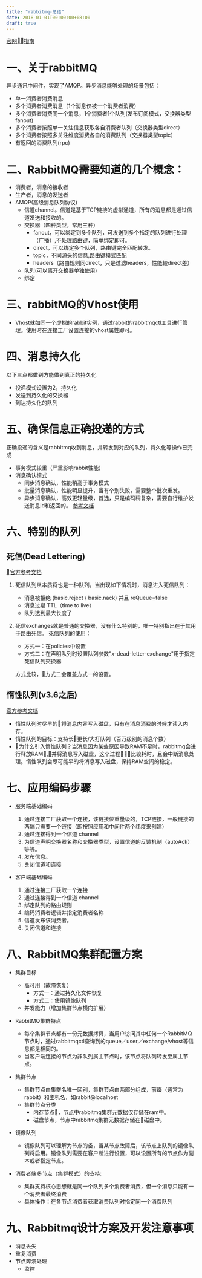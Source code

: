 ```yaml
---
title: "rabbitmq-总结"
date: 2018-01-01T00:00:00+08:00
draft: true
---
```

[官网指南](http://www.rabbitmq.com/getstarted.html)

# 一、关于rabbitMQ

异步通讯中间件，实现了AMQP。异步消息能够处理的场景包括：
* 单一消费者消费消息
* 多个消费者消费消息（1个消息仅被一个消费者消费）
* 多个消费者消费同一个消息，1个消费者1个队列(发布订阅模式，交换器类型fanout)
* 多个消费者按照单一关注信息获取各自消费者队列（交换器类型direct）
* 多个消费者按照多关注维度消费各自的消费队列（交换器类型topic）
* 有返回的消费队列(rpc)

# 二、RabbitMQ需要知道的几个概念：
* 消费者，消息的接收者
* 生产者，消息的发送者
* AMQP(高级消息队列协议)
    * 信道channel。信道是基于TCP链接的虚拟通道，所有的消息都是通过信道发送和接收的。
    * 交换器（四种类型，常用三种）
        * fanout，可以绑定到多个队列，可发送到多个指定的队列进行处理（广播）,不处理路由键，简单绑定即可。
        * direct，可以绑定多个队列，路由键完全匹配转发。
        * topic，不同源头的信息,路由键模式匹配
        * headers（路由规则同direct，只是过滤headers，性能较direct差）
    * 队列(可以离开交换器单独使用)
    * 绑定
# 三、rabbitMQ的Vhost使用
* Vhost就如同一个虚拟的rabbit实例，通过rabbit的rabbitmqctl工具进行管理。使用时在连接工厂设置连接的vhost属性即可。

# 四、消息持久化
以下三点都做到方能做到真正的持久化
* 投递模式设置为2，持久化
* 发送到持久化的交换器
* 到达持久化的队列

# 五、确保信息正确投递的方式
正确投递的含义是rabbitmq收到消息，并转发到对应的队列，持久化等操作已完成
* 事务模式较重（严重影响rabbit性能）
* 消息确认模式
    * 同步消息确认，性能稍高于事务模式
    * 批量消息确认，性能明显提升，当有个别失败，需要整个批次重发。
    * 异步消息确认，高效更轻量级，首选，只是编码稍复杂，需要自行维护发送消息id和返回的。
[参考文档](https://cloud.tencent.com/developer/article/1338402)

# 六、特别的队列
## 死信(Dead Lettering)
[官方参考文档](https://www.rabbitmq.com/dlx.html)
1. 死信队列从本质将也是一种队列，当出现如下情况时，消息进入死信队列：
    * 消息被拒绝 (basic.reject / basic.nack) 并且 reQueue=false
    * 消息过期 TTL（time to live）
    * 队列达到最大长度了

2. 死信exchanges就是普通的交换器，没有什么特别的，唯一特别指出在于其用于路由死信。
死信队列的使用：
    * 方式一：在policies中设置
    * 方式二：在声明队列时设置队列参数"x-dead-letter-exchange"用于指定死信队列交换器

    方式比较，方式二会覆盖方式一的设置。



## 惰性队列(v3.6之后)
[官方参考文档](https://www.rabbitmq.com/lazy-queues.html)
* 惰性队列时尽早的将消息内容写入磁盘，只有在消息消费的时候才读入内存。
* 惰性队列的目标：支持长更长/大打队列（百万级别的消息个数）
* 为什么引入惰性队列？当消息因为某些原因导致RAM不足时，rabbitmq会进行释放RAM,并将消息写入磁盘，这个过程比较耗时，且会中断消息处理。惰性队列会尽可能早的将消息写入磁盘，保持RAM空间的稳定。


# 七、应用编码步骤
*  服务端基础编码
    1. 通过连接工厂获取一个连接，该链接位重量级的，TCP链接，一般链接的两端只需要一个链接（即按照应用和中间件两个纬度来创建）
    2. 通过连接得到一个信道 channel
    3. 为信道声明交换器名称和交换器类型，设置信道的反馈机制（autoAck）等等。
    4. 发布信息。
    5. 关闭信道和连接

* 客户端基础编码
    1. 通过连接工厂获取一个连接
    2. 通过连接得到一个信道 channel
    3. 绑定队列的路由规则
    4. 编码消费者逻辑并指定消费者名称
    5. 信道发布该消费者。
    6. 关闭信道和连接

# 八、RabbitMQ集群配置方案
* 集群目标
    * 高可用（故障恢复）
        * 方式一：通过持久化文件恢复
        * 方式二：使用镜像队列
    * 并发能力（增加集群节点横向扩展）
*  RabbitMQ集群特点
    * 每个集群节点都有一份元数据拷贝，当用户访问其中任何一个RabbitMQ节点时，通过rabbitmqctl查询到的queue／user／exchange/vhost等信息都是相同的。
    * 当客户端连接的节点为非队列属主节点时，该节点将队列转发至属主节点。
* 集群节点
    * 集群节点由集群名唯一区别，集群节点由两部分组成，前缀（通常为rabbit）和主机名，如rabbit@localhost
    * 集群节点分类
        * 内存节点，节点中rabbitmq集群元数据仅存储在ram中。
        * 磁盘节点，节点中rabbitmq集群元数据存储在磁盘中。
* 镜像队列
    * 镜像队列可以理解为节点的备，当某节点故障后，该节点上队列的镜像队列将启用。镜像队列需要在客户断进行设置，可以设置所有的节点作为副本或者指定节点。

* 消费者端多节点（集群模式）的支持:
    * 集群支持核心思想就是同一个队列多个消费者消费，但一个消息只能有一个消费者最终消费
    * 具体操作：在各节点消费者获取消费队列时指定同一个消费队列

# 九、Rabbitmq设计方案及开发注意事项
* 消息丢失
* 重复消费
* 节点奔溃处理
    * 监控